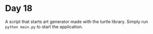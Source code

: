 # Day 18
A script that starts art generator made with the turtle library.
Simply run `python main.py` to start the application.